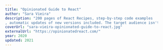 ```yaml
---
title: "Opinionated Guide to React"
author: "Sara Vieira"
description: "200 pages of React Recipes, step-by-step code examples
, automatic updates of new versions included. The target audience isn't really about experience in this book, written for anyone who sometimes feels like they need a map to navigate the React world."
coverUrl: "sara-vieira-opinionated-guide-to-react.jpg"
externalUrl: "https://opinionatedreact.com/"
year: 2020
updated: 2021
---
```

